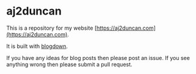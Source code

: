 # aj2duncan
This is a repository for my website [https://aj2duncan.com](https://aj2duncan.com). 

It is built with [blogdown](https://github.com/rstudio/blogdown). 

If you have any ideas for blog posts then please post an issue. If you see anything wrong then please submit a pull request.
